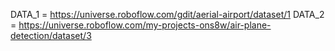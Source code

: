 DATA_1 = https://universe.roboflow.com/gdit/aerial-airport/dataset/1
DATA_2 = https://universe.roboflow.com/my-projects-ons8w/air-plane-detection/dataset/3